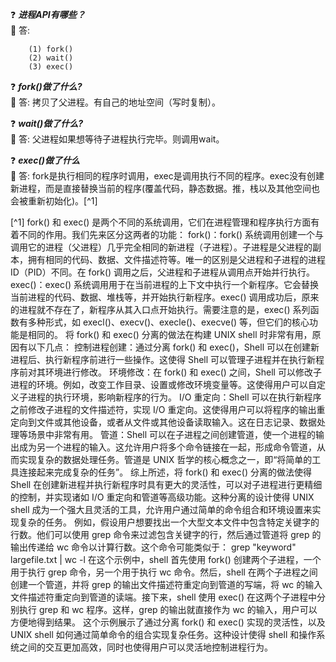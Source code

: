 :question: ***进程API有哪些？***    
:key: 答:   
```
    (1) fork()
    (2) wait()
    (3) exec()
```  
:question: ***fork()做了什么?***  
:key: 答: 拷贝了父进程。有自己的地址空间（写时复制）。  

:question: ***wait()做了什么?***  
:key: 答: 父进程如果想等待子进程执行完毕。则调用wait。  

:question: ***exec()做了什么***  
:key: 答: fork是执行相同的程序时调用，exec是调用执行不同的程序。exec没有创建新进程，而是直接替换当前的程序(覆盖代码，静态数据。推，栈以及其他空间也会被重新初始化)。[^1]  


[^1] fork() 和 exec() 是两个不同的系统调用，它们在进程管理和程序执行方面有着不同的作用。我们先来区分这两者的功能：
fork()：fork() 系统调用创建一个与调用它的进程（父进程）几乎完全相同的新进程（子进程）。子进程是父进程的副本，拥有相同的代码、数据、文件描述符等。唯一的区别是父进程和子进程的进程 ID（PID）不同。在 fork() 调用之后，父进程和子进程从调用点开始并行执行。
exec()：exec() 系统调用用于在当前进程的上下文中执行一个新程序。它会替换当前进程的代码、数据、堆栈等，并开始执行新程序。exec() 调用成功后，原来的进程就不存在了，新程序从其入口点开始执行。需要注意的是，exec() 系列函数有多种形式，如 execl()、execv()、execle()、execve() 等，但它们的核心功能是相同的。
将 fork() 和 exec() 分离的做法在构建 UNIX shell 时非常有用，原因有以下几点：
控制进程创建：通过分离 fork() 和 exec()，Shell 可以在创建新进程后、执行新程序前进行一些操作。这使得 Shell 可以管理子进程并在执行新程序前对其环境进行修改。
环境修改：在 fork() 和 exec() 之间，Shell 可以修改子进程的环境。例如，改变工作目录、设置或修改环境变量等。这使得用户可以自定义子进程的执行环境，影响新程序的行为。
I/O 重定向：Shell 可以在执行新程序之前修改子进程的文件描述符，实现 I/O 重定向。这使得用户可以将程序的输出重定向到文件或其他设备，或者从文件或其他设备读取输入。这在日志记录、数据处理等场景中非常有用。
管道：Shell 可以在子进程之间创建管道，使一个进程的输出成为另一个进程的输入。这允许用户将多个命令链接在一起，形成命令管道，从而实现复杂的数据处理任务。管道是 UNIX 哲学的核心概念之一，即“将简单的工具连接起来完成复杂的任务”。
综上所述，将 fork() 和 exec() 分离的做法使得 Shell 在创建新进程并执行新程序时具有更大的灵活性，可以对子进程进行更精细的控制，并实现诸如 I/O 重定向和管道等高级功能。这种分离的设计使得 UNIX shell 成为一个强大且灵活的工具，允许用户通过简单的命令组合和环境设置来实现复杂的任务。
例如，假设用户想要找出一个大型文本文件中包含特定关键字的行数。他们可以使用 grep 命令来过滤包含关键字的行，然后通过管道将 grep 的输出传递给 wc 命令以计算行数。这个命令可能类似于：
grep "keyword" largefile.txt | wc -l
在这个示例中，shell 首先使用 fork() 创建两个子进程，一个用于执行 grep 命令，另一个用于执行 wc 命令。然后，shell 在两个子进程之间创建一个管道，并将 grep 的输出文件描述符重定向到管道的写端，将 wc 的输入文件描述符重定向到管道的读端。接下来，shell 使用 exec() 在这两个子进程中分别执行 grep 和 wc 程序。这样，grep 的输出就直接作为 wc 的输入，用户可以方便地得到结果。
这个示例展示了通过分离 fork() 和 exec() 实现的灵活性，以及 UNIX shell 如何通过简单命令的组合实现复杂任务。这种设计使得 shell 和操作系统之间的交互更加高效，同时也使得用户可以灵活地控制进程行为。